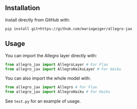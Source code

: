 ## Installation

Install directly from GitHub with:

```
pip install git+https://github.com/mariogeiger/allegro-jax
```

## Usage

You can import the Allegro layer directly with:
```python
from allegro_jax import AllegroLayer # For Flax
from allegro_jax import AllegroHaikuLayer # For Haiku
```

You can also import the whole model with:

```python
from allegro_jax import Allegro # For Flax
from allegro_jax import AllegroHaiku # For Haiku
```

See `test.py` for an example of usage.
